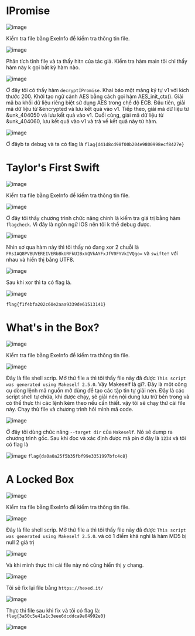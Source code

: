 # IPromise

![image](https://github.com/daglongg/ctf.nahamcon/assets/138242812/3d5d1287-faaa-45fd-a5c9-c9bd0f1f4e72)

Kiểm tra file bằng ExeInfo để kiểm tra thông tin file.

![image](https://github.com/daglongg/ctf.nahamcon/assets/138242812/a98e3965-dfdb-4ff1-be95-09a6830ca53f)

Phân tích tĩnh file và ta thấy hitn của tác giả. Kiểm tra hàm main tôi chỉ thấy hàm này k gọi bất kỳ hàm nào.

![image](https://github.com/daglongg/ctf.nahamcon/assets/138242812/2b32c229-c785-4bd2-8805-ddd859ddc56c)

Ở đây tôi có thấy hàm  `decryptIPromise`. Khai báo một mảng ký tự v1 với kích thước 200. Khởi tạo ngữ cảnh AES bằng cách gọi hàm AES_init_ctx(). Giải mã ba khối dữ liệu riêng biệt sử dụng AES trong chế độ ECB. Đầu tiên, giải mã dữ liệu từ &encrypted và lưu kết quả vào v1. Tiếp theo, giải mã dữ liệu từ &unk_404050 và lưu kết quả vào v1. Cuối cùng, giải mã dữ liệu từ &unk_404060, lưu kết quả vào v1 và trả về kết quả này từ hàm.

![image](https://github.com/daglongg/ctf.nahamcon/assets/138242812/8e5125a7-ba39-4ffb-8f02-83f5a1554dc6)

Ở đâyb ta debug và ta có flag là `flag{d41d8cd98f00b204e9800998ecf8427e}`

# Taylor's First Swift

![image](https://github.com/daglongg/ctf.nahamcon/assets/138242812/89459a43-f49c-4c95-9a51-76a3162b6bf4)

Kiểm tra file bằng ExeInfo để kiểm tra thông tin file.

![image](https://github.com/daglongg/ctf.nahamcon/assets/138242812/e35795d3-dd30-47a5-80d6-1779b02a709e)

Ở đây tôi thấy chương trình chức năng chính là kiểm tra giá trị bằng hàm `flagcheck`. Vì đây là ngôn ngữ IOS nên tôi k thể debug được.

![image](https://github.com/daglongg/ctf.nahamcon/assets/138242812/318e4087-c6d9-456e-a260-b56e93db796d)

Nhìn sơ qua hàm này thì tôi thấy nó đang xor 2 chuỗi là `FRsIAQ8PVBUVEREIVERbBkURFkUIBxVQVkAYFxJfV0FYVkIVQgo=` và `swifte!` với nhau và hiển thị bằng UTF8.

![image](https://github.com/daglongg/ctf.nahamcon/assets/138242812/98279372-3c90-496d-a59f-3bfc6f2c1803)

Sau khi xor thì ta có flag là.

![image](https://github.com/daglongg/ctf.nahamcon/assets/138242812/963b25ca-5150-4d51-8283-9821f02d5ed8)

`flag{f1f4bfa202c60e2aaa9339de61513141}`

# What's in the Box?

![image](https://github.com/daglongg/ctf.nahamcon/assets/138242812/bfa2a6bd-04b1-449e-8f7e-0fc3d4562217)

Kiểm tra file bằng ExeInfo để kiểm tra thông tin file.

![image](https://github.com/daglongg/ctf.nahamcon/assets/138242812/74e0ff5f-3a74-42c3-966d-f604d6432c1a)

Đây là file shell scrip. Mở thử file a thì tôi thấy file này đã được `This script was generated using Makeself 2.5.0`. Vậy Makeself là gì?. Đây là  một công cụ dòng lệnh mã nguồn mở dùng để tạo các tập tin tự giải nén. Đây là các script shell tự chứa, khi được chạy, sẽ giải nén nội dung lưu trữ bên trong và có thể thực thi các lệnh kèm theo nếu cần thiết. vậy tôi sẽ chạy thử cái file này. Chạy thử file và chương trình hỏi mình mã code.

![image](https://github.com/daglongg/ctf.nahamcon/assets/138242812/52870049-182a-4670-8ddc-0ebcbd6c29be)

Ở đây tôi dùng chức năng `--target dir` của  `Makeself`. Nó sẽ dump ra chương trình gốc. Sau khi đọc và xác định được mã pin ở đây là `1234` và tôi có flag là

![image](https://github.com/daglongg/ctf.nahamcon/assets/138242812/aa230cf3-31eb-45db-bb24-b07b3bbce2e4)
`flag{da0a0a25f5b35fbf99e3351997bfc4c8}`

# A Locked Box

![image](https://github.com/daglongg/ctf.nahamcon/assets/138242812/431f13dc-91cc-4dfa-8e88-5c1a38b2f1c2)

Kiểm tra file bằng ExeInfo để kiểm tra thông tin file.

![image](https://github.com/daglongg/ctf.nahamcon/assets/138242812/5dc1a722-ff71-4601-890e-dc11d9d83b5c)

Đây là file shell scrip. Mở thử file a thì tôi thấy file này đã được `This script was generated using Makeself 2.5.0`. và có 1 điểm khả nghi là hàm MD5 bị null 2 giá trị 

![image](https://github.com/daglongg/ctf.nahamcon/assets/138242812/f09b1c62-4d58-40d9-bf72-357ee8c243e7)

Và khi mình thực thi cái file này nó cũng hiển thị y chang. 

![image](https://github.com/daglongg/ctf.nahamcon/assets/138242812/4b5451c0-3a5c-4b6d-b350-a3a1099a14c2)

Tôi sẽ fix  lại file bằng `https://hexed.it/`

![image](https://github.com/daglongg/ctf.nahamcon/assets/138242812/87bd9195-dfe8-45a5-ba37-04e453dd0c20)

Thực thi file sau khi fix và tôi có flag là: `flag{3a50c5e41a1c3eee6dcddca9e04992e0}`

![image](https://github.com/daglongg/ctf.nahamcon/assets/138242812/1fd25b9a-64a6-4d16-af1b-7af24fe7631d)










